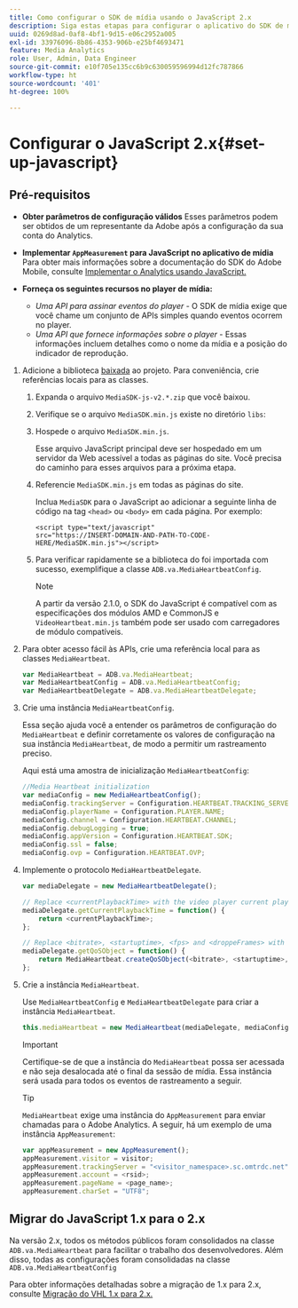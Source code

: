 ```yaml
---
title: Como configurar o SDK de mídia usando o JavaScript 2.x
description: Siga estas etapas para configurar o aplicativo do SDK de mídia no JavaScript 2.x.
uuid: 0269d8ad-0af8-4bf1-9d15-e06c2952a005
exl-id: 33976096-8b86-4353-906b-e25bf4693471
feature: Media Analytics
role: User, Admin, Data Engineer
source-git-commit: e10f705e135cc6b9c630059596994d12fc787866
workflow-type: ht
source-wordcount: '401'
ht-degree: 100%

---
```


# Configurar o JavaScript 2.x{#set-up-javascript}

## Pré-requisitos

* **Obter parâmetros de configuração válidos**
Esses parâmetros podem ser obtidos de um representante da Adobe após a configuração da sua conta do Analytics.
* **Implementar `AppMeasurement` para JavaScript no aplicativo de mídia**
Para obter mais informações sobre a documentação do SDK do Adobe Mobile, consulte [Implementar o Analytics usando JavaScript.](https://experienceleague.adobe.com/docs/analytics/implementation/js/overview.html?lang=pt-BR)

* **Forneça os seguintes recursos no player de mídia:**

   * *Uma API para assinar eventos do player* - O SDK de mídia exige que você chame um conjunto de APIs simples quando eventos ocorrem no player.
   * *Uma API que fornece informações sobre o player* - Essas informações incluem detalhes como o nome da mídia e a posição do indicador de reprodução.

1. Adicione a biblioteca [baixada](/help/sdk-implement/download-sdks.md#download-2x-sdks) ao projeto. Para conveniência, crie referências locais para as classes.

   1. Expanda o arquivo `MediaSDK-js-v2.*.zip` que você baixou.
   1. Verifique se o arquivo `MediaSDK.min.js` existe no diretório `libs`:

   1. Hospede o arquivo `MediaSDK.min.js`.

      Esse arquivo JavaScript principal deve ser hospedado em um servidor da Web acessível a todas as páginas do site. Você precisa do caminho para esses arquivos para a próxima etapa.

   1. Referencie `MediaSDK.min.js` em todas as páginas do site.

      Inclua `MediaSDK` para o JavaScript ao adicionar a seguinte linha de código na tag `<head>` ou `<body>` em cada página. Por exemplo:

      ```
      <script type="text/javascript"
      src="https://INSERT-DOMAIN-AND-PATH-TO-CODE-HERE/MediaSDK.min.js"></script>
      ```

   1. Para verificar rapidamente se a biblioteca do foi importada com sucesso, exemplifique a classe `ADB.va.MediaHeartbeatConfig`.

      >[!NOTE]
      >
      >A partir da versão 2.1.0, o SDK do JavaScript é compatível com as especificações dos módulos AMD e CommonJS e `VideoHeartbeat.min.js` também pode ser usado com carregadores de módulo compatíveis.

1. Para obter acesso fácil às APIs, crie uma referência local para as classes `MediaHeartbeat`.

   ```js
   var MediaHeartbeat = ADB.va.MediaHeartbeat;
   var MediaHeartbeatConfig = ADB.va.MediaHeartbeatConfig;
   var MediaHeartbeatDelegate = ADB.va.MediaHeartbeatDelegate;
   ```

1. Crie uma instância `MediaHeartbeatConfig`.

   Essa seção ajuda você a entender os parâmetros de configuração do `MediaHeartbeat` e definir corretamente os valores de configuração na sua instância `MediaHeartbeat`, de modo a permitir um rastreamento preciso.

   Aqui está uma amostra de inicialização `MediaHeartbeatConfig`:

   ```js
   //Media Heartbeat initialization
   var mediaConfig = new MediaHeartbeatConfig();
   mediaConfig.trackingServer = Configuration.HEARTBEAT.TRACKING_SERVER;
   mediaConfig.playerName = Configuration.PLAYER.NAME;
   mediaConfig.channel = Configuration.HEARTBEAT.CHANNEL;
   mediaConfig.debugLogging = true;
   mediaConfig.appVersion = Configuration.HEARTBEAT.SDK;
   mediaConfig.ssl = false;
   mediaConfig.ovp = Configuration.HEARTBEAT.OVP;
   ```

1. Implemente o protocolo `MediaHeartbeatDelegate`.

   ```js
   var mediaDelegate = new MediaHeartbeatDelegate();
   
   // Replace <currentPlaybackTime> with the video player current playback time
   mediaDelegate.getCurrentPlaybackTime = function() {
       return <currentPlaybackTime>;
   };
   
   // Replace <bitrate>, <startuptime>, <fps> and <droppeFrames> with the current playback QoS values.  
   mediaDelegate.getQoSObject = function() {
       return MediaHeartbeat.createQoSObject(<bitrate>, <startuptime>, <fps>, <droppedFrames>);
   };
   ```

1. Crie a instância `MediaHeartbeat`.

   Use `MediaHeartbeatConfig` e `MediaHeartbeatDelegate` para criar a instância `MediaHeartbeat`.

   ```js
   this.mediaHeartbeat = new MediaHeartbeat(mediaDelegate, mediaConfig, appMeasurement);
   ```

   >[!IMPORTANT]
   >
   >Certifique-se de que a instância do `MediaHeartbeat` possa ser acessada e não seja desalocada até o final da sessão de mídia. Essa instância será usada para todos os eventos de rastreamento a seguir.

   >[!TIP]
   >
   >`MediaHeartbeat` exige uma instância do `AppMeasurement` para enviar chamadas para o Adobe Analytics. A seguir, há um exemplo de uma instância `AppMeasurement`:

   ```js
   var appMeasurement = new AppMeasurement();
   appMeasurement.visitor = visitor;
   appMeasurement.trackingServer = "<visitor_namespace>.sc.omtrdc.net";
   appMeasurement.account = <rsid>;
   appMeasurement.pageName = <page_name>;
   appMeasurement.charSet = "UTF­8";
   ```

## Migrar do JavaScript 1.x para o 2.x

Na versão 2.x, todos os métodos públicos foram consolidados na classe `ADB.va.MediaHeartbeat` para facilitar o trabalho dos desenvolvedores. Além disso, todas as configurações foram consolidadas na classe `ADB.va.MediaHeartbeatConfig`

Para obter informações detalhadas sobre a migração de 1.x para 2.x, consulte [Migração do VHL 1.x para 2.x.](/help/sdk-implement/va-1x-to-2x/mig-1x-2x-overview.md)
